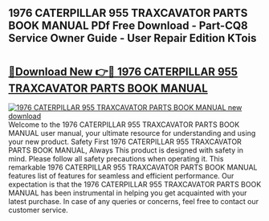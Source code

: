 ## 1976 CATERPILLAR 955 TRAXCAVATOR PARTS BOOK MANUAL PDf Free Download - Part-CQ8 Service Owner Guide - User Repair Edition KTois

# <h2><a href="http://bc76227.oget.top/?id=1976+CATERPILLAR+955+TRAXCAVATOR+PARTS+BOOK+MANUAL">🔗Download New 👉🔴 1976 CATERPILLAR 955 TRAXCAVATOR PARTS BOOK MANUAL</a></h2>

[![1976 CATERPILLAR 955 TRAXCAVATOR PARTS BOOK MANUAL new download](https://i.imgur.com/5g1atiW.png)](http://bc76227.oget.top/?id=1976+CATERPILLAR+955+TRAXCAVATOR+PARTS+BOOK+MANUAL)
Welcome to the 1976 CATERPILLAR 955 TRAXCAVATOR PARTS BOOK MANUAL user manual, your ultimate resource for understanding and using your new product. Safety First 1976 CATERPILLAR 955 TRAXCAVATOR PARTS BOOK MANUAL, Always This product is designed with safety in mind. Please follow all safety precautions when operating it. This remarkable 1976 CATERPILLAR 955 TRAXCAVATOR PARTS BOOK MANUAL features list of features for seamless and efficient performance. Our expectation is that the 1976 CATERPILLAR 955 TRAXCAVATOR PARTS BOOK MANUAL has been instrumental in helping you get acquainted with your latest purchase. In case of any queries or concerns, feel free to contact our customer service.

